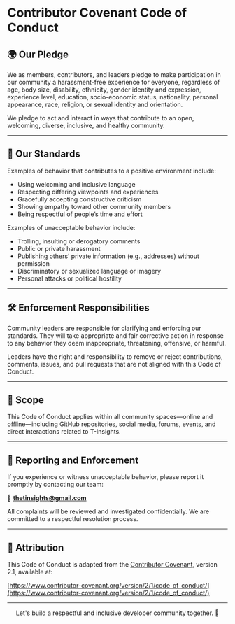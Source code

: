 # Contributor Covenant Code of Conduct

## 🌍 Our Pledge

We as members, contributors, and leaders pledge to make participation in our community a harassment-free experience for everyone, regardless of age, body size, disability, ethnicity, gender identity and expression, experience level, education, socio-economic status, nationality, personal appearance, race, religion, or sexual identity and orientation.

We pledge to act and interact in ways that contribute to an open, welcoming, diverse, inclusive, and healthy community.

---

## 🤝 Our Standards

Examples of behavior that contributes to a positive environment include:

- Using welcoming and inclusive language
- Respecting differing viewpoints and experiences
- Gracefully accepting constructive criticism
- Showing empathy toward other community members
- Being respectful of people’s time and effort

Examples of unacceptable behavior include:

- Trolling, insulting or derogatory comments
- Public or private harassment
- Publishing others’ private information (e.g., addresses) without permission
- Discriminatory or sexualized language or imagery
- Personal attacks or political hostility

---

## 🛠 Enforcement Responsibilities

Community leaders are responsible for clarifying and enforcing our standards. They will take appropriate and fair corrective action in response to any behavior they deem inappropriate, threatening, offensive, or harmful.

Leaders have the right and responsibility to remove or reject contributions, comments, issues, and pull requests that are not aligned with this Code of Conduct.

---

## 📝 Scope

This Code of Conduct applies within all community spaces—online and offline—including GitHub repositories, social media, forums, events, and direct interactions related to T-Insights.

---

## 🚨 Reporting and Enforcement

If you experience or witness unacceptable behavior, please report it promptly by contacting our team:

📧 **<thetinsights@gmail.com>**

All complaints will be reviewed and investigated confidentially. We are committed to a respectful resolution process.

---

## 🧾 Attribution

This Code of Conduct is adapted from the [Contributor Covenant](https://www.contributor-covenant.org/), version 2.1, available at:

[https://www.contributor-covenant.org/version/2/1/code_of_conduct/](https://www.contributor-covenant.org/version/2/1/code_of_conduct/)

---

<p align="center">
  Let's build a respectful and inclusive developer community together. 💙
</p>
